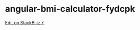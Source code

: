 # angular-bmi-calculator-fydcpk

[Edit on StackBlitz ⚡️](https://stackblitz.com/edit/angular-bmi-calculator-fydcpk)